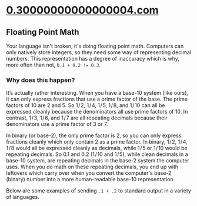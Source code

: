# [0.30000000000000004.com](http://0.30000000000000004.com/)

## Floating Point Math

Your language isn't broken, it's doing floating point math. Computers can only
natively store integers, so they need some way of representing decimal numbers.
This representation has a degree of inaccuracy which is why, more often
than not, `0.1 + 0.2 != 0.3`.

### Why does this happen?

It’s actually rather interesting. When you have a base-10 system (like ours), it can
only express fractions that use a prime factor of the base. The prime factors of
10 are 2 and 5. So 1 / 2, 1 / 4, 1 / 5, 1 / 8, and 1 / 10 can all be expressed cleanly
because the denominators all use prime factors of 10. In contrast, 1 / 3, 1 / 6, and
1 / 7 are all repeating decimals because their denominators use a prime factor of
3 or 7.

In binary (or base-2), the only prime factor is 2, so you can only express
fractions cleanly which only contain 2 as a prime factor. In binary, 1 / 2, 1 / 4,
1 / 8 would all be expressed cleanly as decimals, while 1 / 5 or 1 / 10 would be
repeating decimals. So 0.1 and 0.2 (1 / 10 and 1 / 5), while clean decimals in a
base-10 system, are repeating decimals in the base-2 system the computer uses.
When you do math on these repeating decimals, you end up with leftovers which
carry over when you convert the computer's base-2 (binary) number into a more
human-readable base-10 representation.

Below are some examples of sending `.1 + .2` to standard output in a variety of
languages.
